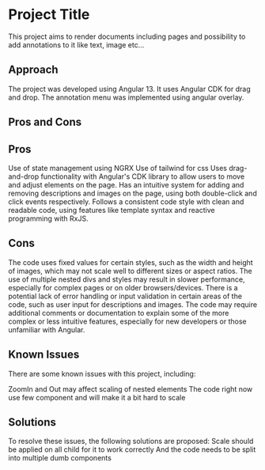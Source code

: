 # Project Title
This project aims to render documents including pages and possibility to add annotations to it like text, image etc...

## Approach
The project was developed using Angular 13. It uses Angular CDK for drag and drop. The annotation menu was implemented using angular overlay.

## Pros and Cons
## Pros
Use of state management using NGRX
Use of tailwind for css
Uses drag-and-drop functionality with Angular's CDK library to allow users to move and adjust elements on the page.
Has an intuitive system for adding and removing descriptions and images on the page, using both double-click and click events respectively.
Follows a consistent code style with clean and readable code, using features like template syntax and reactive programming with RxJS.
## Cons
The code uses fixed values for certain styles, such as the width and height of images, which may not scale well to different sizes or aspect ratios.
The use of multiple nested divs and styles may result in slower performance, especially for complex pages or on older browsers/devices.
There is a potential lack of error handling or input validation in certain areas of the code, such as user input for descriptions and images.
The code may require additional comments or documentation to explain some of the more complex or less intuitive features, especially for new developers or those unfamiliar with Angular.
## Known Issues
There are some known issues with this project, including:

ZoomIn and Out may affect scaling of nested elements
The code right now use few component and will make it a bit hard to scale
## Solutions
To resolve these issues, the following solutions are proposed:
Scale should be applied on all child for it to work correctly
And the code needs to be split into multiple dumb components

